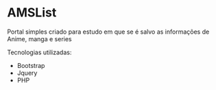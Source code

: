 # AMSList
Portal simples criado para estudo em que se é salvo as informações de Anime, manga e series 

Tecnologias utilizadas:
- Bootstrap
- Jquery
- PHP
